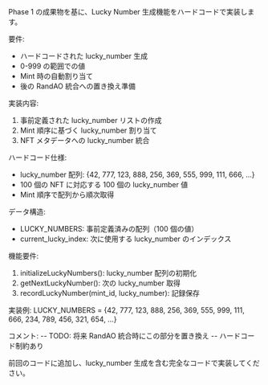 Phase 1 の成果物を基に、Lucky Number 生成機能をハードコードで実装します。

要件:

- ハードコードされた lucky_number 生成
- 0-999 の範囲での値
- Mint 時の自動割り当て
- 後の RandAO 統合への置き換え準備

実装内容:

1. 事前定義された lucky_number リストの作成
2. Mint 順序に基づく lucky_number 割り当て
3. NFT メタデータへの lucky_number 統合

ハードコード仕様:

- lucky_number 配列: {42, 777, 123, 888, 256, 369, 555, 999, 111, 666, ...}
- 100 個の NFT に対応する 100 個の lucky_number 値
- Mint 順序で配列から順次取得

データ構造:

- LUCKY_NUMBERS: 事前定義済みの配列（100 個の値）
- current_lucky_index: 次に使用する lucky_number のインデックス

機能要件:

1. initializeLuckyNumbers(): lucky_number 配列の初期化
2. getNextLuckyNumber(): 次の lucky_number 取得
3. recordLuckyNumber(mint_id, lucky_number): 記録保存

実装例:
LUCKY_NUMBERS = {42, 777, 123, 888, 256, 369, 555, 999, 111, 666, 234, 789, 456, 321, 654, ...}

コメント:
-- TODO: 将来 RandAO 統合時にこの部分を置き換え
-- ハードコード制約あり

前回のコードに追加し、lucky_number 生成を含む完全なコードで実装してください。

